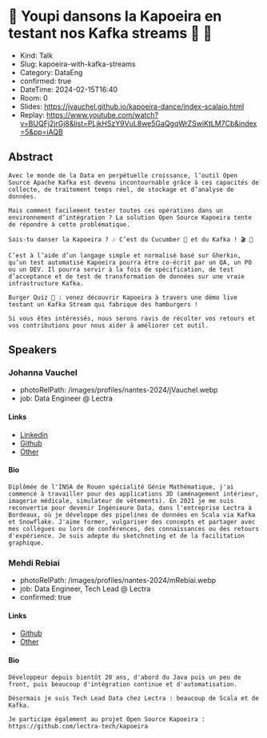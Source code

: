 # 🌴 Youpi dansons la Kapoeira en testant nos Kafka streams 🕺 💃

- Kind: Talk
- Slug: kapoeira-with-kafka-streams
- Category: DataEng
- confirmed: true
- DateTime: 2024-02-15T16:40
- Room: 0
- Slides: https://jvauchel.github.io/kapoeira-dance/index-scalaio.html
- Replay: https://www.youtube.com/watch?v=BUQFj2jrGj8&list=PLjkHSzY9VuL8we5GaQgqWrZSwiKtLM7Cb&index=5&pp=iAQB

## Abstract

```
Avec le monde de la Data en perpétuelle croissance, l’outil Open Source Apache Kafka est devenu incontournable grâce à ces capacités de collecte, de traitement temps réel, de stockage et d’analyse de données.

Mais comment facilement tester toutes ces opérations dans un environnement d’intégration ? La solution Open Source Kapoeira tente de répondre à cette problématique.

Sais-tu danser la Kapoeira ? 🎶 C’est du Cucumber 🥒 et du Kafka ! 🎬 🎺

C’est à l’aide d’un langage simple et normalisé basé sur Gherkin, qu’un test automatisé Kapoeira pourra être co-écrit par un QA, un PO ou un DEV. Il pourra servir à la fois de spécification, de test d’acceptance et de test de transformation de données sur une vraie infrastructure Kafka.

Burger Quiz 🍔 : venez découvrir Kapoeira à travers une démo live testant un Kafka Stream qui fabrique des hamburgers !

Si vous êtes intéressés, nous serons ravis de récolter vos retours et vos contributions pour nous aider à améliorer cet outil.
```

## Speakers

### Johanna Vauchel

- photoRelPath: /images/profiles/nantes-2024/jVauchel.webp
- job: Data Engineer @ Lectra

#### Links

- [Linkedin](https://www.linkedin.com/in/johanna-vauchel-05576a78)
- [Github](https://github.com/jvauchel)
- [Other](https://jvauchel.github.io)

#### Bio

```
Diplômée de l'INSA de Rouen spécialité Génie Mathématique, j'ai commencé à travailler pour des applications 3D (aménagement intérieur, imagerie médicale, simulateur de vêtements). En 2021 je me suis reconvertie pour devenir Ingénieure Data, dans l'entreprise Lectra à Bordeaux, où je développe des pipelines de données en Scala via Kafka et Snowflake. J'aime former, vulgariser des concepts et partager avec mes collègues ou lors de conférences, des connaissances ou des retours d'expérience. Je suis adepte du sketchnoting et de la facilitation graphique.
```

### Mehdi Rebiai

- photoRelPath: /images/profiles/nantes-2024/mRebiai.webp
- job: Data Engineer, Tech Lead @ Lectra
- confirmed: true

#### Links

- [Github](https://github.com/mrebiai)
- [Other](https://mrebiai.github.io)

#### Bio

```
Développeur depuis bientôt 20 ans, d'abord du Java puis un peu de front, puis beaucoup d'intégration continue et d'automatisation.

Désormais je suis Tech Lead Data chez Lectra : beaucoup de Scala et de Kafka.

Je participe également au projet Open Source Kapoeira : https://github.com/lectra-tech/kapoeira
```
